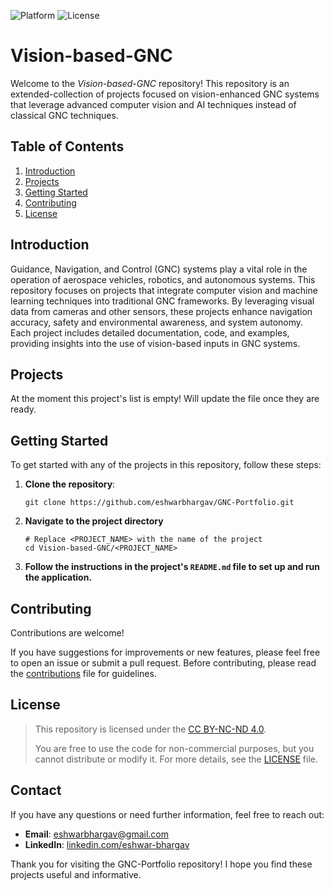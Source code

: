 ![Platform](https://img.shields.io/static/v1?label=platform&message=windows&color=informational) ![License](https://img.shields.io/static/v1?label=license&message=CC-BY-NC-ND-4.0&color=green)

# Vision-based-GNC
Welcome to the *Vision-based-GNC* repository! This repository is an extended-collection of projects focused on vision-enhanced GNC systems that leverage advanced computer vision and AI techniques instead of classical GNC techniques.

## Table of Contents

1. [Introduction](#introduction)
2. [Projects](#projects)
3. [Getting Started](#getting-started)
4. [Contributing](#contributing)
5. [License](#license)

## Introduction

Guidance, Navigation, and Control (GNC) systems play a vital role in the operation of aerospace vehicles, robotics, and autonomous systems. This repository focuses on projects that integrate computer vision and machine learning techniques into traditional GNC frameworks. By leveraging visual data from cameras and other sensors, these projects enhance navigation accuracy, safety and environmental awareness, and system autonomy. Each project includes detailed documentation, code, and examples, providing insights into the use of vision-based inputs in GNC systems.

## Projects

At the moment this project's list is empty! Will update the file once they are ready.

## Getting Started

To get started with any of the projects in this repository, follow these steps:

1. **Clone the repository**:
   ```
   git clone https://github.com/eshwarbhargav/GNC-Portfolio.git
   ```
2. **Navigate to the project directory**
   ```
   # Replace <PROJECT_NAME> with the name of the project
   cd Vision-based-GNC/<PROJECT_NAME>
   ```
3. **Follow the instructions in the project's `README.md` file to set up and run the application.**

## Contributing

Contributions are welcome! 

If you have suggestions for improvements or new features, please feel free to open an issue or submit a pull request. 
Before contributing, please read the [contributions](CONTRIBUTING.md) file for guidelines.

## License
> 
> This repository is licensed under the [CC BY-NC-ND 4.0](https://creativecommons.org/licenses/by-nc-nd/4.0/).
>
> You are free to use the code for non-commercial purposes, but you cannot distribute or modify it. For more details, see the [LICENSE](LICENSE.md) file.

## Contact

If you have any questions or need further information, feel free to reach out:
   - **Email**: eshwarbhargav@gmail.com
   - **LinkedIn**: [linkedin.com/eshwar-bhargav](https://www.linkedin.com/in/eshwar-bhargav/)

Thank you for visiting the GNC-Portfolio repository! I hope you find these projects useful and informative.

